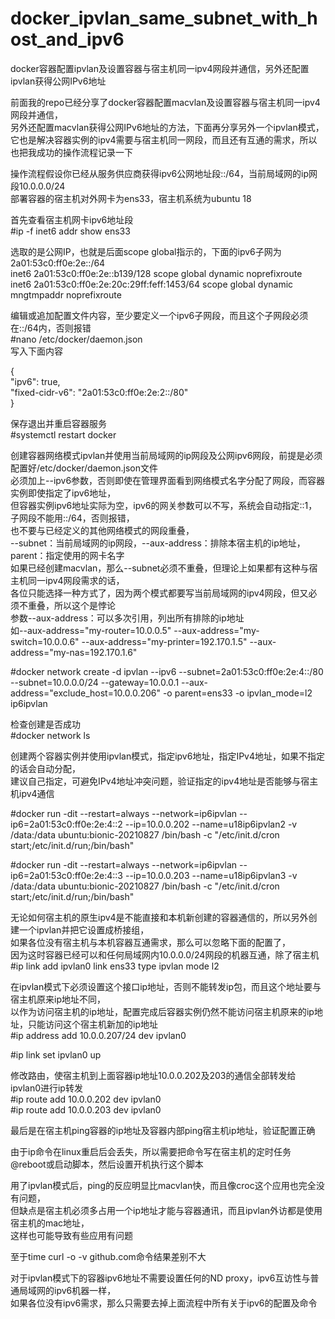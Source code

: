 # docker_ipvlan_same_subnet_with_host_and_ipv6  
docker容器配置ipvlan及设置容器与宿主机同一ipv4网段并通信，另外还配置ipvlan获得公网IPv6地址  
  
前面我的repo已经分享了docker容器配置macvlan及设置容器与宿主机同一ipv4网段并通信，  
另外还配置macvlan获得公网IPv6地址的方法，下面再分享另外一个ipvlan模式，  
它也是解决容器实例的ipv4需要与宿主机同一网段，而且还有互通的需求，所以也把我成功的操作流程记录一下  
  
  
操作流程假设你已经从服务供应商获得ipv6公网地址段::/64，当前局域网的ip网段10.0.0.0/24  
部署容器的宿主机对外网卡为ens33，宿主机系统为ubuntu 18  
  
首先查看宿主机网卡ipv6地址段  
#ip -f inet6 addr show ens33  
  
选取的是公网IP，也就是后面scope global指示的，下面的ipv6子网为2a01:53c0:ff0e:2e::/64  
inet6 2a01:53c0:ff0e:2e::b139/128 scope global dynamic noprefixroute  
inet6 2a01:53c0:ff0e:2e:20c:29ff:feff:1453/64 scope global dynamic mngtmpaddr noprefixroute  
  
编辑或追加配置文件内容，至少要定义一个ipv6子网段，而且这个子网段必须在::/64内，否则报错  
#nano /etc/docker/daemon.json  
写入下面内容  
  
{  
"ipv6": true,  
"fixed-cidr-v6": "2a01:53c0:ff0e:2e:2::/80"  
}  
  
保存退出并重启容器服务  
#systemctl restart docker  
  
  
创建容器网络模式ipvlan并使用当前局域网的ip网段及公网ipv6网段，前提是必须配置好/etc/docker/daemon.json文件  
必须加上--ipv6参数，否则即使在管理界面看到网络模式名字分配了网段，而容器实例即使指定了ipv6地址，  
但容器实例ipv6地址实际为空，ipv6的网关参数可以不写，系统会自动指定::1，子网段不能用::/64，否则报错，  
也不要与已经定义的其他网络模式的网段重叠，  
--subnet：当前局域网的ip网段，--aux-address：排除本宿主机的ip地址，parent：指定使用的网卡名字  
如果已经创建macvlan，那么--subnet必须不重叠，但理论上如果都有这种与宿主机同一ipv4网段需求的话，  
各位只能选择一种方式了，因为两个模式都要写当前局域网的ipv4网段，但又必须不重叠，所以这个是悖论  
参数--aux-address：可以多次引用，列出所有排除的ip地址  
如--aux-address="my-router=10.0.0.5" --aux-address="my-switch=10.0.0.6" --aux-address="my-printer=192.170.1.5" --aux-address="my-nas=192.170.1.6"
  
#docker network create -d ipvlan --ipv6 --subnet=2a01:53c0:ff0e:2e:4::/80 --subnet=10.0.0.0/24 --gateway=10.0.0.1 --aux-address="exclude_host=10.0.0.206" -o parent=ens33 -o ipvlan_mode=l2 ip6ipvlan  
  
检查创建是否成功  
#docker network ls  
  
创建两个容器实例并使用ipvlan模式，指定ipv6地址，指定IPv4地址，如果不指定的话会自动分配，  
建议自己指定，可避免IPv4地址冲突问题，验证指定的ipv4地址是否能够与宿主机ipv4通信  
  
#docker run -dit --restart=always --network=ip6ipvlan --ip6=2a01:53c0:ff0e:2e:4::2 --ip=10.0.0.202 --name=u18ip6ipvlan2 -v /data:/data ubuntu:bionic-20210827 /bin/bash -c "/etc/init.d/cron start;/etc/init.d/run;/bin/bash"  
  
#docker run -dit --restart=always --network=ip6ipvlan --ip6=2a01:53c0:ff0e:2e:4::3 --ip=10.0.0.203 --name=u18ip6ipvlan3 -v /data:/data ubuntu:bionic-20210827 /bin/bash -c "/etc/init.d/cron start;/etc/init.d/run;/bin/bash"  
  
无论如何宿主机的原生ipv4是不能直接和本机新创建的容器通信的，所以另外创建一个ipvlan并把它设置成桥接组，  
如果各位没有宿主机与本机容器互通需求，那么可以忽略下面的配置了，  
因为这时容器已经可以和任何局域网内10.0.0.0/24网段的机器互通，除了宿主机  
#ip link add ipvlan0 link ens33 type ipvlan mode l2  
  
在ipvlan模式下必须设置这个接口ip地址，否则不能转发ip包，而且这个地址要与宿主机原来ip地址不同，  
以作为访问宿主机的ip地址，配置完成后容器实例仍然不能访问宿主机原来的ip地址，只能访问这个宿主机新加的ip地址  
#ip address add 10.0.0.207/24 dev ipvlan0  
  
#ip link set ipvlan0 up  
  
修改路由，使宿主机到上面容器ip地址10.0.0.202及203的通信全部转发给ipvlan0进行ip转发  
#ip route add 10.0.0.202 dev ipvlan0  
#ip route add 10.0.0.203 dev ipvlan0  
  
  
最后是在宿主机ping容器的ip地址及容器内部ping宿主机ip地址，验证配置正确  
  
由于ip命令在linux重启后会丢失，所以需要把命令写在宿主机的定时任务@reboot或启动脚本，然后设置开机执行这个脚本  
  
用了ipvlan模式后，ping的反应明显比macvlan快，而且像croc这个应用也完全没有问题，  
但缺点是宿主机必须多占用一个ip地址才能与容器通讯，而且ipvlan外访都是使用宿主机的mac地址，  
这样也可能导致有些应用有问题  
  
至于time curl -o -v github.com命令结果差别不大  
  
对于ipvlan模式下的容器ipv6地址不需要设置任何的ND proxy，ipv6互访性与普通局域网的ipv6机器一样，  
如果各位没有ipv6需求，那么只需要去掉上面流程中所有关于ipv6的配置及命令  
  

